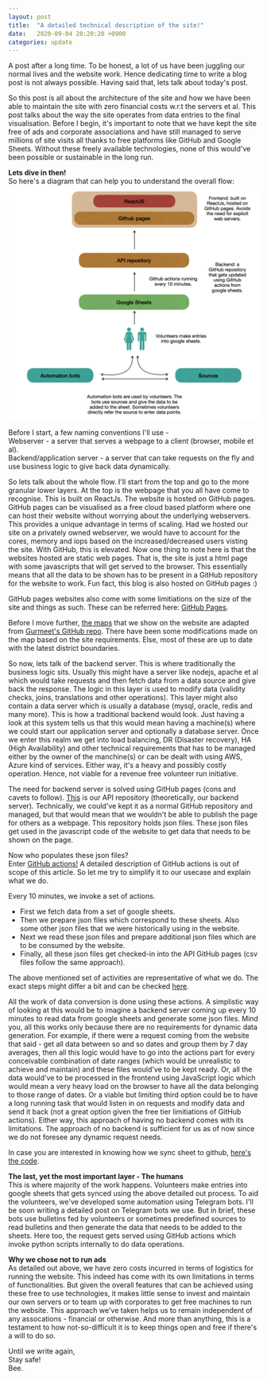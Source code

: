 ```yaml
---
layout: post
title:  "A detailed technical description of the site!"
date:   2020-09-04 20:20:20 +0900
categories: update
---
```

A post after a long time. To be honest, a lot of us have been juggling our normal lives and the website work. Hence dedicating time to write a blog post is not always possible. Having said that, lets talk about today's post.  

So this post is all about the architecture of the site and how we have been able to maintain the site with zero financial costs w.r.t the servers et al. This post talks about the way the site operates from data entries to the final visualisation. Before I begin, it's important to note that we have kept the site free of ads and corporate associations and have still managed to serve millions of site visits all thanks to free platforms like GitHub and Google Sheets. Without these freely available technologies, none of this would've been possible or sustainable in the long run.

**Lets dive in then!**  
So here's a diagram that can help you to understand the overall flow:  
![The architecture](/assets/images/architecture.png)  


Before I start, a few naming conventions I'll use -   
Webserver - a server that serves a webpage to a client (browser, mobile et al).  
Backend/application server - a server that can take requests on the fly and use business logic to give back data dynamically.

So lets talk about the whole flow. I'll start from the top and go to the more granular lower layers. 
At the top is the webpage that you all have come to recognise. This is built on ReactJs. The website is hosted on GitHub pages. GitHub pages can be visualised as a free cloud based platform where one can host their website without worrying about the underlying webservers. This provides a unique advantage in terms of scaling. Had we hosted our site on a privately owned webserver, we would have to account for the cores, memory and iops based on the increased/decreased users visting the site. With GitHub, this is elevated. Now one thing to note here is that the websites hosted are static web pages. That is, the site is just a html page with some javascripts that will get served to the browser. This essentially means that all the data to be shown has to be present in a GitHub repository for the website to work. Fun fact, this blog is also hosted on GitHub pages :)   

GitHub pages websites also come with some limitiations on the size of the site and things as such. These can be referred here: [GitHub Pages](https://docs.github.com/en/github/working-with-github-pages/about-github-pages). 

Before I move further, [the maps](https://github.com/covid19india/covid19india-react/tree/master/public/maps) that we show on the website are adapted from [Gurmeet's GitHub repo](https://github.com/guneetnarula/indian-district-boundaries). There have been some modifications made on the map based on the site requirements. Else, most of these are up to date with the latest district boundaries. 

So now, lets talk of the backend server. This is where traditionally the business logic sits. Usually this might have a server like nodejs, apache et al which would take requests and then fetch data from a data source and give back the response. The logic in this layer is used to modify data (validity checks, joins, translations and other operations). This layer might also contain a data server which is usually a database (mysql, oracle, redis and many more). This is how a traditional backend would look. Just having a look at this system tells us that this would mean having a machine(s) where we could start our application server and optionally a database server. Once we enter this realm we get into load balancing, DR (Disaster recovery), HA (High Availability) and other technical requirements that has to be managed either by the owner of the manchine(s) or can be dealt with using AWS, Azure kind of services. Either way, it's a heavy and possibly costly operation. Hence, not viable for a revenue free volunteer run initiative.

The need for backend server is solved using GitHub pages (cons and cavets to follow). [This](https://github.com/covid19india/api/tree/gh-pages) is our API repository (theoretically, our backend server). Technically, we could've kept it as a normal GitHub repository and managed, but that would mean that we wouldn't be able to publish the page for others as a webpage. This repository holds json files. These json files get used in the javascript code of the website to get data that needs to be shown on the page. 

Now who populates these json files?   
Enter [GitHub actions!](https://github.com/features/actions) A detailed description of GitHub actions is out of scope of this article. So let me try to simplify it to our usecase and explain what we do. 

Every 10 minutes, we invoke a set of actions.
- First we fetch data from a set of google sheets.
- Then we prepare json files which correspond to these sheets. Also some other json files that we were historically using in the website.
- Next we read these json files and prepare additional json files which are to be consumed by the website.
- Finally, all these json files get checked-in into the API GitHub pages (csv files follow the same approach).

The above mentioned set of activities are representative of what we do. The exact steps might differ a bit and can be checked [here](https://github.com/covid19india/api/blob/master/main.sh).

All the work of data conversion is done using these actions. A simplistic way of looking at this would be to imagine a backend server coming up every 10 minutes to read data from google sheets and generate some json files. Mind you, all this works only because there are no requirements for dynamic data generation. For example, if there were a request coming from the website that said - get all data between so and so dates and group them by 7 day averages, then all this logic would have to go into the actions part for every conceivable combination of date ranges (which would be unrealistic to achieve and maintain) and these files would've to be kept ready. Or, all the data would've to be processed in the frontend using JavaScript logic which would mean a very heavy load on the browser to have all the data belonging to those range of dates. Or a viable but limiting third option could be to have a long running task that would listen in on requests and modify data and send it back (not a great option given the free tier limitiations of GitHub actions). Either way, this approach of having no backend comes with its limitations. The approach of no backend is sufficient for us as of now since we do not foresee any dynamic request needs.

In case you are interested in knowing how we sync sheet to github, [here's the code](https://github.com/covid19india/api/blob/master/src/sheet-to-json_generic.js).

**The last, yet the most important layer - The humans**  
This is where majority of the work happens. Volunteers make entries into google sheets that gets synced using the above detailed out process. To aid the volunteers, we've developed some automation using Telegram bots. I'll be soon writing a detailed post on Telegram bots we use. But in brief, these bots use bulletins fed by volunteers or sometimes predefined sources to read bulletins and then generate the data that needs to be added to the sheets. Here too, the request gets served using GitHub actions which invoke python scripts internally to do data operations.

**Why we chose not to run ads**  
As detailed out above, we have zero costs incurred in terms of logistics for running the website. This indeed has come with its own limitations in terms of functionalities. But given the overall features that can be achieved using these free to use technologies, it makes little sense to invest and maintain our own servers or to team up with corporates to get free machines to run the website. This approach we've taken helps us to remain independent of any assocations - financial or otherwise. And more than anything, this is a testament to how not-so-difficult it is to keep things open and free if there's a will to do so.


Until we write again,  
Stay safe!  
Bee.








